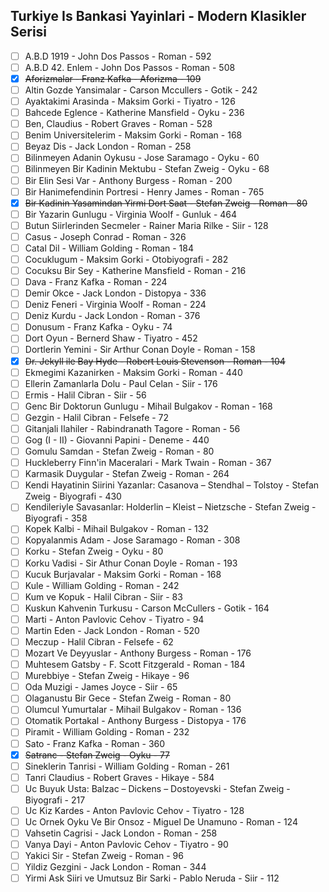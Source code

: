 ## Turkiye Is Bankasi Yayinlari - Modern Klasikler Serisi

* [ ] A.B.D 1919 - John Dos Passos - Roman - 592
* [ ] A.B.D 42. Enlem - John Dos Passos - Roman - 508
* [x] ~~Aforizmalar - Franz Kafka - Aforizma - 109~~
* [ ] Altin Gozde Yansimalar - Carson Mccullers - Gotik - 242
* [ ] Ayaktakimi Arasinda - Maksim Gorki - Tiyatro - 126
* [ ] Bahcede Eglence - Katherine Mansfield - Oyku - 236
* [ ] Ben, Claudius - Robert Graves - Roman - 528
* [ ] Benim Universitelerim - Maksim Gorki - Roman - 168
* [ ] Beyaz Dis - Jack London - Roman - 258
* [ ] Bilinmeyen Adanin Oykusu - Jose Saramago - Oyku - 60
* [ ] Bilinmeyen Bir Kadinin Mektubu - Stefan Zweig - Oyku - 68
* [ ] Bir Elin Sesi Var - Anthony Burgess - Roman - 200
* [ ] Bir Hanimefendinin Portresi - Henry James - Roman - 765
* [x] ~~Bir Kadinin Yasamindan Yirmi Dort Saat - Stefan Zweig - Roman - 80~~
* [ ] Bir Yazarin Gunlugu - Virginia Woolf - Gunluk - 464
* [ ] Butun Siirlerinden Secmeler - Rainer Maria Rilke - Siir - 128
* [ ] Casus - Joseph Conrad - Roman - 326
* [ ] Catal Dil - William Golding - Roman - 184
* [ ] Cocuklugum - Maksim Gorki - Otobiyografi - 282
* [ ] Cocuksu Bir Sey - Katherine Mansfield - Roman - 216
* [ ] Dava - Franz Kafka - Roman - 224
* [ ] Demir Okce - Jack London - Distopya - 336
* [ ] Deniz Feneri - Virginia Woolf - Roman - 224
* [ ] Deniz Kurdu - Jack London - Roman - 376
* [ ] Donusum - Franz Kafka - Oyku - 74
* [ ] Dort Oyun - Bernerd Shaw - Tiyatro - 452
* [ ] Dortlerin Yemini - Sir Arthur Conan Doyle - Roman - 158
* [x] ~~Dr. Jekyll ile Bay Hyde - Robert Louis Stevenson - Roman - 104~~
* [ ] Ekmegimi Kazanirken - Maksim Gorki - Roman - 440
* [ ] Ellerin Zamanlarla Dolu - Paul Celan - Siir - 176
* [ ] Ermis - Halil Cibran - Siir - 56
* [ ] Genc Bir Doktorun Gunlugu - Mihail Bulgakov - Roman - 168
* [ ] Gezgin - Halil Cibran - Felsefe - 72
* [ ] Gitanjali Ilahiler - Rabindranath Tagore - Roman - 56
* [ ] Gog (I - II) - Giovanni Papini - Deneme - 440
* [ ] Gomulu Samdan - Stefan Zweig - Roman - 80
* [ ] Huckleberry Finn'in Maceralari - Mark Twain - Roman - 367
* [ ] Karmasik Duygular - Stefan Zweig - Roman - 264
* [ ] Kendi Hayatinin Siirini Yazanlar: Casanova – Stendhal – Tolstoy - Stefan Zweig - Biyografi - 430
* [ ] Kendileriyle Savasanlar: Holderlin – Kleist – Nietzsche - Stefan Zweig - Biyografi - 358
* [ ] Kopek Kalbi - Mihail Bulgakov - Roman - 132
* [ ] Kopyalanmis Adam - Jose Saramago - Roman - 308
* [ ] Korku - Stefan Zweig - Oyku - 80
* [ ] Korku Vadisi - Sir Athur Conan Doyle - Roman - 193
* [ ] Kucuk Burjavalar - Maksim Gorki - Roman - 168
* [ ] Kule - William Golding - Roman - 242
* [ ] Kum ve Kopuk - Halil Cibran - Siir - 83
* [ ] Kuskun Kahvenin Turkusu - Carson McCullers - Gotik - 164
* [ ] Marti - Anton Pavlovic Cehov - Tiyatro - 94
* [ ] Martin Eden - Jack London - Roman - 520
* [ ] Meczup - Halil Cibran - Felsefe - 62
* [ ] Mozart Ve Deyyuslar - Anthony Burgess - Roman - 176
* [ ] Muhtesem Gatsby - F. Scott Fitzgerald - Roman - 184
* [ ] Murebbiye - Stefan Zweig - Hikaye - 96
* [ ] Oda Muzigi - James Joyce - Siir - 65
* [ ] Olaganustu Bir Gece - Stefan Zweig - Roman - 80
* [ ] Olumcul Yumurtalar - Mihail Bulgakov - Roman - 136
* [ ] Otomatik Portakal - Anthony Burgess - Distopya - 176
* [ ] Piramit - William Golding - Roman - 232
* [ ] Sato - Franz Kafka - Roman - 360
* [x] ~~Satranc - Stefan Zweig - Oyku - 77~~
* [ ] Sineklerin Tanrisi - William Golding - Roman - 261
* [ ] Tanri Claudius - Robert Graves - Hikaye - 584
* [ ] Uc Buyuk Usta: Balzac – Dickens – Dostoyevski - Stefan Zweig - Biyografi - 217
* [ ] Uc Kiz Kardes - Anton Pavlovic Cehov - Tiyatro - 128
* [ ] Uc Ornek Oyku Ve Bir Onsoz - Miguel De Unamuno - Roman - 124
* [ ] Vahsetin Cagrisi - Jack London - Roman - 258
* [ ] Vanya Dayi - Anton Pavlovic Cehov - Tiyatro - 90
* [ ] Yakici Sir - Stefan Zweig - Roman - 96
* [ ] Yildiz Gezgini - Jack London - Roman - 344
* [ ] Yirmi Ask Siiri ve Umutsuz Bir Sarki - Pablo Neruda - Siir - 112
